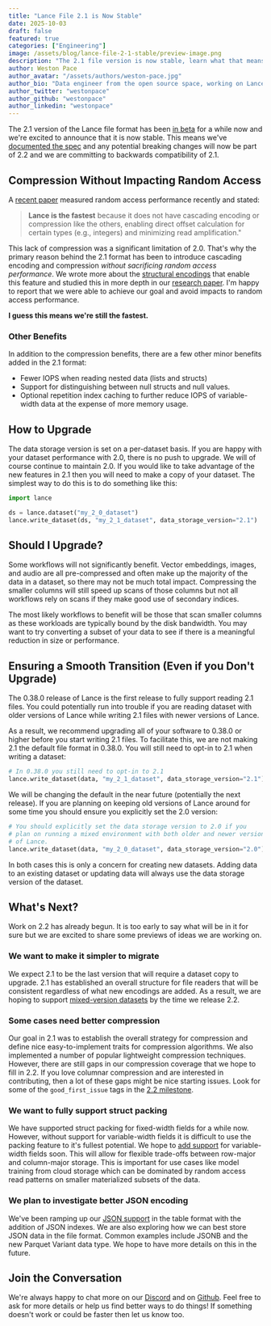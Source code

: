 ```yaml
---
title: "Lance File 2.1 is Now Stable"
date: 2025-10-03
draft: false
featured: true
categories: ["Engineering"]
image: /assets/blog/lance-file-2-1-stable/preview-image.png
description: "The 2.1 file version is now stable, learn what that means for you and what's coming next."
author: Weston Pace
author_avatar: "/assets/authors/weston-pace.jpg"
author_bio: "Data engineer from the open source space, working on LanceDB, Arrow, Substrait."
author_twitter: "westonpace"
author_github: "westonpace"
author_linkedin: "westonpace"
---
```


The 2.1 version of the Lance file format has been [in beta](/lance-file-2-1-smaller-and-simpler/) for a while now and we're excited to announce that it is now stable. This means we've [documented the spec](https://lancedb.github.io/lance/format/file/encoding/) and any potential breaking changes will now be part of 2.2 and we are committing to backwards compatibility of 2.1.

## Compression Without Impacting Random Access

A [recent paper](https://dl.acm.org/doi/10.1145/3749163) measured random access performance recently and stated:

> **Lance is the fastest** because it does not have cascading encoding or compression like the others, enabling direct
> offset calculation for certain types (e.g., integers) and minimizing read amplification."

This lack of compression was a significant limitation of 2.0. That's why the primary reason behind the 2.1 format
has been to introduce cascading encoding and compression _without sacrificing random access performance_. We wrote
more about the [structural encodings](/file-readers-in-depth-structural-encoding/) that enable this feature and
studied this in more depth in our [research paper](https://arxiv.org/abs/2504.15247). I'm happy to report that we
were able to achieve our goal and avoid impacts to random access performance.

**I guess this means we're still the fastest.**

### Other Benefits

In addition to the compression benefits, there are a few other minor benefits added in the 2.1 format:

- Fewer IOPS when reading nested data (lists and structs)
- Support for distinguishing between null structs and null values.
- Optional repetition index caching to further reduce IOPS of variable-width data at the expense of more memory usage.

## How to Upgrade

The data storage version is set on a per-dataset basis. If you are happy with your dataset performance with 2.0, there
is no push to upgrade. We will of course continue to maintain 2.0. If you would like to take advantage of the new
features in 2.1 then you will need to make a copy of your dataset. The simplest way to do this is to do something
like this:

```python
import lance

ds = lance.dataset("my_2_0_dataset")
lance.write_dataset(ds, "my_2_1_dataset", data_storage_version="2.1")
```

## Should I Upgrade?

Some workflows will not significantly benefit. Vector embeddings, images, and audio are all pre-compressed and
often make up the majority of the data in a dataset, so there may not be much total impact. Compressing the smaller
columns will still speed up scans of those columns but not all workflows rely on scans if they make good use of
secondary indices.

The most likely workflows to benefit will be those that scan smaller columns as these workloads
are typically bound by the disk bandwidth. You may want to try converting a subset of your data to see if there is a
meaningful reduction in size or performance.

## Ensuring a Smooth Transition (Even if you Don't Upgrade)

The 0.38.0 release of Lance is the first release to fully support reading 2.1 files. You could potentially
run into trouble if you are reading dataset with older versions of Lance while writing 2.1 files with newer
versions of Lance.

As a result, we recommend upgrading all of your software to 0.38.0 or higher before you start writing 2.1
files. To facilitate this, we are not making 2.1 the default file format in 0.38.0. You will still need to
opt-in to 2.1 when writing a dataset:

```python
# In 0.38.0 you still need to opt-in to 2.1
lance.write_dataset(data, "my_2_1_dataset", data_storage_version="2.1")
```

We will be changing the default in the near future (potentially the next release). If you are planning on
keeping old versions of Lance around for some time you should ensure you explicitly set the 2.0 version:

```python
# You should explicitly set the data storage version to 2.0 if you
# plan on running a mixed environment with both older and newer versions
# of Lance.
lance.write_dataset(data, "my_2_0_dataset", data_storage_version="2.0")
```

In both cases this is only a concern for creating new datasets. Adding data to an existing dataset or updating
data will always use the data storage version of the dataset.

## What's Next?

Work on 2.2 has already begun. It is too early to say what will be in it for sure but we are excited to share
some previews of ideas we are working on.

### We want to make it simpler to migrate

We expect 2.1 to be the last version that will require a dataset copy to upgrade. 2.1 has established an overall
structure for file readers that will be consistent regardless of what new encodings are added. As a result,
we are hoping to support [mixed-version datasets](https://github.com/lancedb/lance/issues/4870) by the time we
release 2.2.

### Some cases need better compression

Our goal in 2.1 was to establish the overall strategy for compression and define nice easy-to-implement traits for
compression algorithms. We also implemented a number of popular lightweight compression techniques. However, there
are still gaps in our compression coverage that we hope to fill in 2.2. If you love columnar compression and are
interested in contributing, then a lot of these gaps might be nice starting issues. Look for some of the
`good_first_issue` tags in the [2.2 milestone](https://github.com/lancedb/lance/milestone/9).

### We want to fully support struct packing

We have supported struct packing for fixed-width fields for a while now. However, without support for variable-width
fields it is difficult to use the packing feature to it's fullest potential. We hope to
[add support](https://github.com/lancedb/lance/issues/2862) for variable-width fields soon. This will allow for
flexible trade-offs between row-major and column-major storage. This is important for use cases like model
training from cloud storage which can be dominated by random access read patterns on smaller materialized subsets
of the data.

### We plan to investigate better JSON encoding

We've been ramping up our [JSON support](https://github.com/lancedb/lance/discussions/3841) in the table format
with the addition of JSON indexes. We are also exploring how we can best store JSON data in the file format.
Common examples include JSONB and the new Parquet Variant data type. We hope to have more details on this in the future.

## Join the Conversation

We're always happy to chat more on our [Discord](https://discord.gg/G5DcmnZWKB) and on [Github](https://github.com/lancedb/lance). Feel free to ask for more details or help us find better ways to do things! If something doesn't work or could be faster then let us know too.
